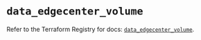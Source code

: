 # `data_edgecenter_volume`

Refer to the Terraform Registry for docs: [`data_edgecenter_volume`](https://registry.terraform.io/providers/edge-center/edgecenter/0.10.3/docs/data-sources/volume).
